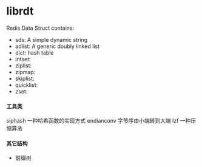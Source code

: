 # librdt
Redis Data Struct contains:  
-   sds: A simple dynamic string
-   adlist: A generic doubly linked list
-   dict: hash table
-   intset:
-   ziplist:
-   zipmap:
-   skiplist:
-   quicklist:
-   zset:

#### 工具类
siphash 一种哈希函数的实现方式
endianconv 字节序由小端转到大端
lzf 一种压缩算法

#### 其它结构
-   前缀树